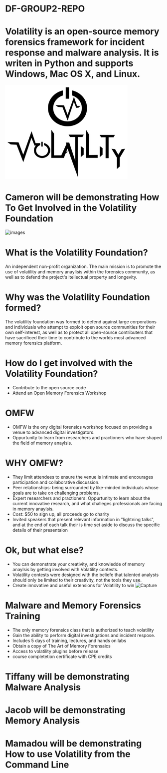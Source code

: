 # DF-GROUP2-REPO

# Volatility is an open-source memory forensics framework for incident response and malware analysis. It is writen in Python and supports Windows, Mac OS X, and Linux. #

![Volatility](volatility.png)

# Cameron will be demonstrating How To Get Involved in the Volatility Foundation #
![images](https://user-images.githubusercontent.com/46081774/140665251-dc614566-c0a6-4e1d-b44b-4956da386562.jpg)

# What is the Volatility Foundation? #

An independent non-profit organization. The main mission is to promote the use of volatility and memory anaylisis within the forensics community, as well as to defend the project's itellectual property and longevity.

# Why was the Volatility Foundation formed? # 

The volatility foundation was formed to defend against large corporations and individuals who attempt to exploit open source communities for their own self-interest, as well as to protect all open-source contributers that have sacrificed their time to contribute to the worlds most advanced memory forensics platform.

# How do I get involved with the Volatility Foundation? #

- Contribute to the open source code
- Attend an Open Memory Forensics Workshop

# OMFW 

- OMFW is the ony digital forensics workshop focused on providing a venue to advanced digital investigators.
- Oppurtunity to learn from researchers and practioners who have shaped the field of memory anaylsis.

# WHY OMFW? 

- They limit attendees to ensure the venue is intimate and encourages participation and collaborative discussion.
- Peer relationships: being surrounded by like-minded individuals whose goals are to take on challenging problems.
- Expert researchers and practioners: Oppurtunity to learn about the current innovative research, and what challeges professionals are facing in memory anaylsis.
- Cost: $50 to sign up, all proceeds go to charity
- Invited speakers that present relevant information in "lightning talks", and at the end of each talk their is time set aside to discuss the specific details of their presentaion

# Ok, but what else? #

- You can demonstrate your creativity, and knowledde of memory anaylsis by getting involved with Volatility contests.
- Volatility contests were designed with the beliefe that talented analysts should only be limited to their creativity, not the tools they use.
- Create innovative and useful extensions for Volatility to win
![Capture](https://user-images.githubusercontent.com/46081774/140662029-5630e540-cb6e-4552-ab41-c1d434f5389c.PNG)

# Malware and Memory Forensics Training #

- The only memory forensics class that is authorized to teach volatility
- Gain the ability to perform digital investigations and incident respose.
- Includes 5 days of training, lectures, and hands on labs
- Obtain a copy of The Art of Memory Forensaics
- Access to volatility plugins before release
- course completetion certificate with CPE credits


# Tiffany will be demonstrating Malware Analysis #

# Jacob will be demonstrating Memory Analysis #

# Mamadou will be demonstrating How to use Volatility from the Command Line #







